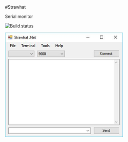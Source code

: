 ﻿#Strawhat

Serial monitor

[![Build status](https://ci.appveyor.com/api/projects/status/pfiv68h1p5tef535?svg=true)](https://ci.appveyor.com/project/fadhlika/strawhat-net)

![Screenshot](/screenshot.JPG)